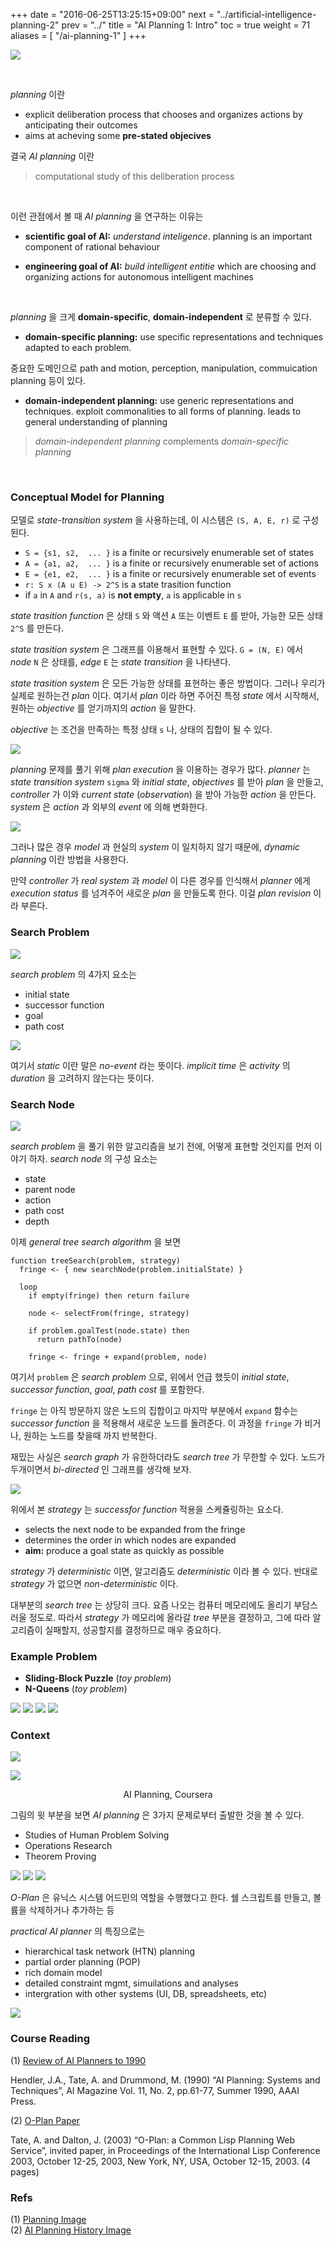+++
date = "2016-06-25T13:25:15+09:00"
next = "../artificial-intelligence-planning-2"
prev = "../"
title = "AI Planning 1: Intro"
toc = true
weight = 71
aliases = [
    "/ai-planning-1"
]
+++

![](http://www.jcjones.com/Portals/96864/images/IT%20strategic%20planning.png)

<br/>

*planning* 이란

- explicit deliberation process that chooses and organizes actions by anticipating their outcomes
- aims at acheving some **pre-stated objecives**

결국 *AI planning* 이란

> computational study of this deliberation process

<br/>

이런 관점에서 볼 때 *AI planning* 을 연구하는 이유는

- **scientific goal of AI:** *understand inteligence*. planning is an important component of rational behaviour

- **engineering goal of AI:** *build intelligent entitie* which are choosing and organizing actions for autonomous intelligent machines

<br/>

*planning* 을 크게 **domain-specific**, **domain-independent** 로 분류할 수 있다.

- **domain-specific planning:** use specific representations and techniques adapted to each problem. 

중요한 도메인으로 path and motion, perception, manipulation, commuication planning 등이 있다.

- **domain-independent planning:** use generic representations and techniques. exploit commonalities to all forms of planning. leads to general understanding of planning

> *domain-independent planning* complements *domain-specific planning* 

<br/>

### Conceptual Model for Planning

모델로 *state-transition system* 을 사용하는데, 이 시스템은 `(S, A, E, r)` 로 구성된다. 

- `S = {s1, s2,  ... }` is a finite or recursively enumerable set of states
- `A = {a1, a2,  ... }` is a finite or recursively enumerable set of actions
- `E = {e1, e2,  ... }` is a finite or recursively enumerable set of events
- `r: S x (A u E) -> 2^S` is a state trasition function
- if `a` in `A` and `r(s, a)` is **not empty**, `a` is applicable in `s`

*state trasition function* 은 상태 `S` 와 액션 `A` 또는 이벤트 `E` 를 받아, 가능한 모든 상태 `2^S` 를 만든다.

*state trasition system* 은 그래프를 이용해서 표현할 수 있다. `G = (N, E)` 에서 *node* `N` 은 상태를, *edge* `E` 는 *state transition* 을 나타낸다.

*state trasition system* 은 모든 가능한 상태를 표현하는 좋은 방법이다. 그러나 우리가 실제로 원하는건 *plan* 이다. 여기서 *plan* 이라 하면 주어진 특정 *state* 에서 시작해서, 원하는 *objective* 를 얻기까지의 *action* 을 말한다.

*objective* 는 조건을 만족하는 특정 상태 `s` 나, 상태의 집합이 될 수 있다.

![](https://raw.githubusercontent.com/1ambda/1ambda.github.io/master/assets/images/ai-planning/1-intro/plan_execution.png)

*planning* 문제를 풀기 위해 *plan execution* 을 이용하는 경우가 많다. *planner* 는 *state transition system* `sigma` 와 *initial state*, *objectives* 를 받아 *plan* 을 만들고, *controller* 가 이와 *current state* (*observation*) 을 받아 가능한 *action* 을 만든다. *system* 은 *action* 과 외부의 *event* 에 의해 변화한다.

![](https://raw.githubusercontent.com/1ambda/1ambda.github.io/master/assets/images/ai-planning/1-intro/dynamic_planning.png)

그러나 많은 경우 *model* 과 현실의 *system* 이 일치하지 않기 때문에, *dynamic planning* 이란 방법을 사용한다.

만약 *controller* 가 *real system* 과 *model* 이 다른 경우를 인식해서 *planner* 에게 *execution status* 를 넘겨주어 새로운 *plan* 을 만들도록 한다. 이걸 *plan revision* 이라 부른다.

### Search Problem

![](https://raw.githubusercontent.com/1ambda/1ambda.github.io/master/assets/images/ai-planning/1-intro/search_problem.png)

*search problem* 의 4가지 요소는 

- initial state
- successor function
- goal
- path cost

![](https://raw.githubusercontent.com/1ambda/1ambda.github.io/master/assets/images/ai-planning/1-intro/problem_formulation.png)

여기서 *static* 이란 말은 *no-event* 라는 뜻이다. *implicit time* 은 *activity* 의 *duration* 을 고려하지 않는다는 뜻이다.

### Search Node

![](https://raw.githubusercontent.com/1ambda/1ambda.github.io/master/assets/images/ai-planning/1-intro/search_node.png)

*search problem* 을 풀기 위한 알고리즘을 보기 전에, 어떻게 표현할 것인지를 먼저 이야기 하자. *search node* 의 구성 요소는

- state
- parent node
- action
- path cost
- depth

이제 *general tree search algorithm* 을 보면

```
function treeSearch(problem, strategy)
  fringe <- { new searchNode(problem.initialState) }
  
  loop
    if empty(fringe) then return failure
    
    node <- selectFrom(fringe, strategy)
    
    if problem.goalTest(node.state) then
      return pathTo(node)
    
    fringe <- fringe + expand(problem, node)
```

여기서 `problem` 은 *search problem* 으로, 위에서 언급 했듯이 *initial state*, *successor function*, *goal*, *path cost* 를 포함한다.

`fringe` 는 아직 방문하지 않은 노드의 집합이고 마지막 부분에서 `expand` 함수는 *successor function* 을 적용해서 새로운 노드를 돌려준다. 이 과정을 `fringe` 가 비거나, 원하는 노드를 찾을때 까지 반복한다.

재밌는 사실은 *search graph* 가 유한하더라도 *search tree* 가 무한할 수 있다. 노드가 두개이면서 *bi-directed* 인 그래프를 생각해 보자.

![](https://raw.githubusercontent.com/1ambda/1ambda.github.io/master/assets/images/ai-planning/1-intro/search_strategy.png)

위에서 본 *strategy* 는 *successfor function* 적용을 스케쥴링하는 요소다.

- selects the next node to be expanded from the fringe
- determines the order in which nodes are expanded
- **aim:** produce a goal state as quickly as possible

*strategy* 가 *deterministic* 이면, 알고리즘도 *deterministic* 이라 볼 수 있다. 반대로 *strategy* 가 없으면 *non-deterministic* 이다.

대부분의 *search tree* 는 상당히 크다. 요즘 나오는 컴퓨터 메모리에도 올리기 부담스러울 정도로. 따라서 *strategy* 가 메모리에 올라갈 *tree* 부분을 결정하고, 그에 따라 알고리즘이 실패할지, 성공할지를 결정하므로 매우 중요하다.

### Example Problem

- **Sliding-Block Puzzle** (*toy problem*)
- **N-Queens** (*toy problem*)

![](https://raw.githubusercontent.com/1ambda/1ambda.github.io/master/assets/images/ai-planning/1-intro/DWR_domain.png)
![](https://raw.githubusercontent.com/1ambda/1ambda.github.io/master/assets/images/ai-planning/1-intro/DWR_state.png)
![](https://raw.githubusercontent.com/1ambda/1ambda.github.io/master/assets/images/ai-planning/1-intro/DWR_action.png)
![](https://raw.githubusercontent.com/1ambda/1ambda.github.io/master/assets/images/ai-planning/1-intro/DWR_system.png)

### Context

![](https://raw.githubusercontent.com/1ambda/1ambda.github.io/master/assets/images/ai-planning/1-intro/o_plan_agent.png)

![](https://spark-public.s3.amazonaws.com/aiplan/resources/AI-Planners-Chronology-1990-AI-Magazine.png)
<p align="center">AI Planning, Coursera</p>

그림의 윗 부분을 보면 *AI planning* 은 3가지 문제로부터 출발한 것을 볼 수 있다.

- Studies of Human Problem Solving
- Operations Research
- Theorem Proving

![](https://raw.githubusercontent.com/1ambda/1ambda.github.io/master/assets/images/ai-planning/1-intro/practical_ai_planner.png)
![](https://raw.githubusercontent.com/1ambda/1ambda.github.io/master/assets/images/ai-planning/1-intro/nonlin.png)
![](https://raw.githubusercontent.com/1ambda/1ambda.github.io/master/assets/images/ai-planning/1-intro/o_plan.png)

*O-Plan* 은 유닉스 시스템 어드민의 역할을 수행했다고 한다. 쉘 스크립트를 만들고, 볼륨을 삭제하거나 추가하는 등


*practical AI planner* 의 특징으로는

- hierarchical task network (HTN) planning
- partial order planning (POP)
- rich domain model
- detailed constraint mgmt, simuilations and analyses
- intergration with other systems (UI, DB, spreadsheets, etc)

![](https://raw.githubusercontent.com/1ambda/1ambda.github.io/master/assets/images/ai-planning/1-intro/planning_area_tech.png)

### Course Reading

(1) [Review of AI Planners to 1990](http://aaaipress.org/ojs/index.php/aimagazine/article/download/833/751)  

Hendler, J.A., Tate, A. and Drummond, M. (1990) “AI Planning: Systems and Techniques”, AI Magazine Vol. 11, No. 2, pp.61-77, Summer 1990, AAAI Press. 

(2) [O-Plan Paper](http://www.aiai.ed.ac.uk/project/ix/documents/2003/2003-luc-tate-oplan-web.pdf)  

Tate, A. and Dalton, J. (2003) “O-Plan: a Common Lisp Planning Web Service”, invited paper, in Proceedings of the International Lisp Conference 2003, October 12-25, 2003, New York, NY, USA, October 12-15, 2003. (4 pages) 

### Refs

(1) [Planning Image](http://www.jcjones.com/Portals/96864/images/IT%20strategic%20planning.png)  
(2) [AI Planning History Image](https://spark-public.s3.amazonaws.com/aiplan/resources/AI-Planners-Chronology-1990-AI-Magazine.png)  
